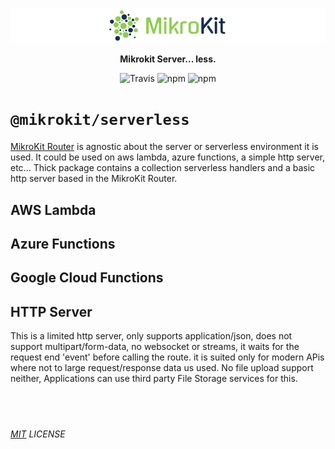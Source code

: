 <p align="center">
  <img alt='MikroKit, The APi Dashboard' width="" src='../../assets/public/bannerx90.png?raw=true'>
</p>
<p align="center">
  <strong>Mikrokit Server... less.
  </strong>
</p>
<p align=center>
  <img src="https://img.shields.io/travis/mikrokit/mikrokit.svg?style=flat-square&maxAge=86400" alt="Travis" style="max-width:100%;">
  <img src="https://img.shields.io/badge/code_style-prettier-ff69b4.svg?style=flat-square&maxAge=99999999" alt="npm"  style="max-width:100%;">
  <img src="https://img.shields.io/badge/license-MIT-97ca00.svg?style=flat-square&maxAge=99999999" alt="npm"  style="max-width:100%;">
</p>

# `@mikrokit/serverless`

[MikroKit Router](../router/README.md) is agnostic about the server or serverless environment it is used. It could be used on aws lambda, azure functions, a simple http server, etc... Thick package contains a collection serverless handlers and a basic http server based in the MikroKit Router.

## AWS Lambda

## Azure Functions

## Google Cloud Functions

## HTTP Server

This is a limited http server, only supports application/json, does not support multipart/form-data, no websocket or streams, it waits for the request end 'event' before calling the route. it is suited only for modern APis where not to large request/response data us used. No file upload support neither, Applications can use third party File Storage services for this.

## &nbsp;

_[MIT](../../LICENSE) LICENSE_
